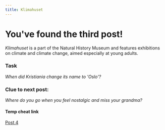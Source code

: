 ```yaml
---
title: Klimahuset
---
```


# You've found the third post!

_Klimahuset_ is a part of the Natural History Museum and features exhibitions on climate and climate change, aimed especially at young adults.

### Task

_When did Kristiania change its name to 'Oslo'?_

### Clue to next post:

_Where do you go when you feel nostalgic and miss your grandma?_

#### Temp cheat link
[Post 4](https://martiaos.github.io/42657374656d6f727368616765/)
